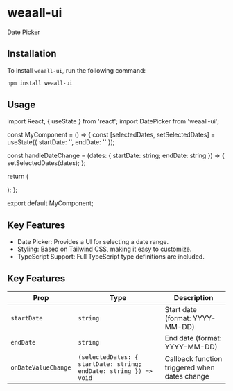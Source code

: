 # weaall-ui

Date Picker

## Installation

To install `weaall-ui`, run the following command:

```bash
npm install weaall-ui
```
## Usage

import React, { useState } from 'react';
import DatePicker from 'weaall-ui';

const MyComponent = () => {
  const [selectedDates, setSelectedDates] = useState({ startDate: '', endDate: '' });

  const handleDateChange = (dates: { startDate: string; endDate: string }) => {
    setSelectedDates(dates);
  };

  return (
    <div>
      <DatePicker
        startDate={selectedDates.startDate}
        endDate={selectedDates.endDate}
        onDateValueChange={handleDateChange}
      />
    </div>
  );
};

export default MyComponent;

## Key Features

- Date Picker: Provides a UI for selecting a date range.
- Styling: Based on Tailwind CSS, making it easy to customize.
- TypeScript Support: Full TypeScript type definitions are included.

## Key Features

| Prop               | Type                                                      | Description                                       |
|--------------------|-----------------------------------------------------------|---------------------------------------------------|
| `startDate`        | `string`                                                  | Start date (format: YYYY-MM-DD)                   |
| `endDate`          | `string`                                                  | End date (format: YYYY-MM-DD)                     |
| `onDateValueChange`| `(selectedDates: { startDate: string; endDate: string }) => void` | Callback function triggered when dates change |

